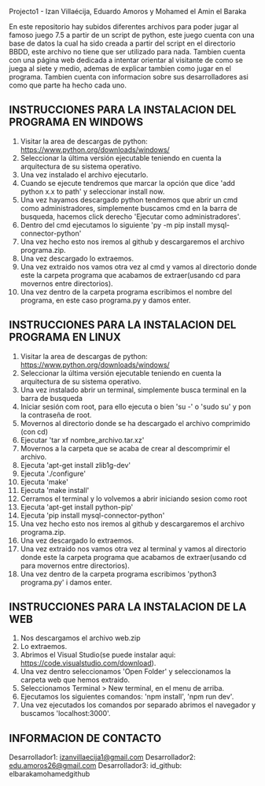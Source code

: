 Projecto1 - Izan Villaécija, Eduardo Amoros y Mohamed el Amin el Baraka

En este repositorio hay subidos diferentes archivos para poder jugar al famoso juego 7.5 a partir de un script de python, este juego cuenta con una base de datos la cual ha sido creada a partir del script en el directorio BBDD, este archivo no tiene que ser utilizado para nada. Tambien cuenta con una página web dedicada a intentar orientar al visitante de como se juega al siete y medio, ademas de explicar tambien como jugar en el programa. Tambien cuenta con informacion sobre sus desarrolladores asi como que parte ha hecho cada uno.

INSTRUCCIONES PARA LA INSTALACION DEL PROGRAMA EN WINDOWS
---------------------------------------------------------
1) Visitar la area de descargas de python: https://www.python.org/downloads/windows/
2) Seleccionar la última versión ejecutable teniendo en cuenta la arquitectura de su sistema operativo.
3) Una vez instalado el archivo ejecutarlo.
4) Cuando se ejecute tendremos que marcar la opción que dice 'add python x.x to path' y seleccionar install now.
5) Una vez hayamos descargado python tendremos que abrir un cmd como administradores, simplemente buscamos cmd en la barra de busqueda, hacemos click derecho 'Ejecutar como administradores'.
6) Dentro del cmd ejecutamos lo siguiente 'py -m pip install mysql-connector-python'
7) Una vez hecho esto nos iremos al github y descargaremos el archivo programa.zip.
8) Una vez descargado lo extraemos.
9) Una vez extraido nos vamos otra vez al cmd y vamos al directorio donde este la carpeta programa que acabamos de extraer(usando cd para movernos entre directorios). 
10) Una vez dentro de la carpeta programa escribimos el nombre del programa, en este caso programa.py y damos enter.

INSTRUCCIONES PARA LA INSTALACION DEL PROGRAMA EN LINUX
-------------------------------------------------------
1) Visitar la area de descargas de python: https://www.python.org/downloads/windows/
2) Seleccionar la última versión ejecutable teniendo en cuenta la arquitectura de su sistema operativo.
3) Una vez instalado abrir un terminal, simplemente busca terminal en la barra de busqueda
4) Iniciar sesión com root, para ello ejecuta o bien 'su -' o 'sudo su' y pon la contraseña de root.
5) Movernos al directorio donde se ha descargado el archivo comprimido (con cd)
6) Ejecutar 'tar xf nombre_archivo.tar.xz'
7) Movernos a la carpeta que se acaba de crear al descomprimir el archivo.
8) Ejecuta 'apt-get install zlib1g-dev'
9) Ejecuta './configure'
10) Ejecuta 'make'
11) Ejecuta 'make install'
12) Cerramos el terminal y lo volvemos a abrir iniciando sesion como root
13) Ejecuta 'apt-get install python-pip'
14) Ejecuta 'pip install mysql-connector-python'
15) Una vez hecho esto nos iremos al github y descargaremos el archivo programa.zip.
16) Una vez descargado lo extraemos.
17) Una vez extraido nos vamos otra vez al terminal y vamos al directorio donde este la carpeta programa que acabamos de extraer(usando cd para movernos entre directorios). 
18) Una vez dentro de la carpeta programa escribimos 'python3 programa.py' i damos enter.

INSTRUCCIONES PARA LA INSTALACION DE LA WEB
-------------------------------------------
1) Nos descargamos el archivo web.zip 
2) Lo extraemos.
3) Abrimos el Visual Studio(se puede instalar aqui: https://code.visualstudio.com/download).
4) Una vez dentro seleccionamos 'Open Folder' y seleccionamos la carpeta web que hemos extraido.
5) Seleccionamos Terminal > New terminal, en el menu de arriba.
6) Ejecutamos los siguientes comandos: 'npm install', 'npm run dev'.
7) Una vez ejecutados los comandos por separado abrimos el navegador y buscamos 'localhost:3000'.

INFORMACION DE CONTACTO
-----------------------
Desarrollador1: izanvillaecija1@gmail.com
Desarrollador2: edu.amoros26@gmail.com
Desarrollador3: id_github: elbarakamohamedgithub
